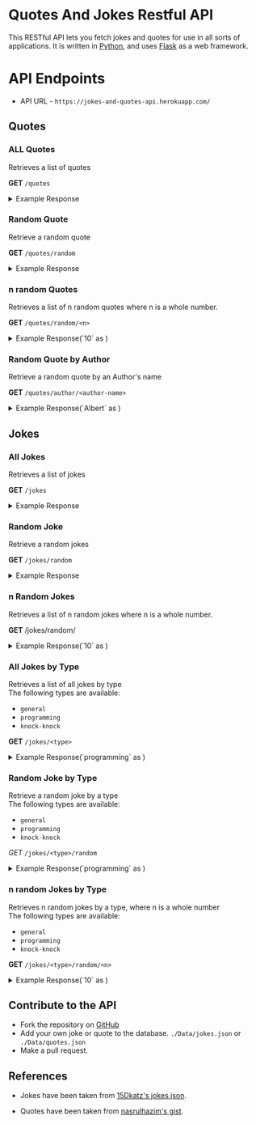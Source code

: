# Quotes And Jokes Restful API

This RESTful API lets you fetch jokes and quotes for use in all sorts of applications.
It is written in [Python](https://www.python.org/), and uses [Flask](https://flask.palletsprojects.com/en/1.1.x/) as a web framework.

# API Endpoints 

- API URL - `https://jokes-and-quotes-api.herokuapp.com/`

## Quotes

### ALL Quotes
Retrieves a list of quotes

**GET** `/quotes`
<details>
<summary>Example Response</summary>

```
[
  {
    "author": "Albert Einstein",
    "quote": "A person who never made a mistake never tried anything new."
  },
  {
    "author": "Ancient Indian Proverb",
    "quote": "Certain things catch your eye, but pursue only those that capture the heart."
  },
  ...
]
```

</details>

### Random Quote
Retrieve a random quote

**GET** `/quotes/random`
<details>
<summary>Example Response</summary>

```
{
  "author": "Dalai Lama",
  "quote": "Happiness is not something readymade.  It comes from your own actions."
}
```

</details>

### n random Quotes
Retrieves a list of n random quotes where n is a whole number.

**GET** `/quotes/random/<n>`
<details>
<summary>Example Response(`10` as <n\>)</summary>

```
[
  {
    "author": "Albert Einstein",
    "quote": "A person who never made a mistake never tried anything new."
  },
  {
    "author": "Benjamin Franklin",
    "quote": "Either write something worth reading or do something worth writing."
  },
  {
    "author": "Les Brown",
    "quote": "Too many of us are not living our dreams because we are living our fears."
  },
  {
    "author": "Aristotle",
    "quote": "There is only one way to avoid criticism: do nothing, say nothing, and be nothing."
  },
  {
    "author": "Chinese Proverb",
    "quote": "The person who says it cannot be done should not interrupt the person who is doing it."
  },
  {
    "author": "Latin Proverb",
    "quote": "If the wind will not serve, take to the oars."
  },
  {
    "author": "Booker T. Washington",
    "quote": "If you want to lift yourself up, lift up someone else."
  },
  {
    "author": "Wayne Gretzky",
    "quote": "You miss 100% of the shots you don’t take."
  },
  {
    "author": "Roger Staubach",
    "quote": "There are no traffic jams along the extra mile."
  },
  {
    "author": "Latin Proverb",
    "quote": "If the wind will not serve, take to the oars."
  }
]
```

</details>

### Random Quote by Author
Retrieve a random quote by an Author's name

**GET** `/quotes/author/<author-name>`
<details>
<summary>Example Response(`Albert` as <author\>)</summary>

```
[
  {
    "author": "Albert Einstein",
    "quote": "A person who never made a mistake never tried anything new."
  },
  {
    "author": "Albert Einstein",
    "quote": "Strive not to be a success, but rather to be of value."
  }
]
```

</details>

## Jokes

### All Jokes
Retrieves a list of jokes

**GET** `/jokes`
<details>
<summary>Example Response</summary>

```
[
  {
    "punchline": "Dam.",
    "setup": "What did the fish say when it hit the wall?",
    "type": "general"
  },
  {
    "punchline": "You put a little boogie on it.",
    "setup": "How do you make a tissue dance?",
    "type": "general"
  },
  ...
]
```

</details>

### Random Joke
Retrieve a random jokes

**GET** `/jokes/random`
<details>
<summary>Example Response</summary>

```
[
  {
    "punchline": "They start coffin.",
    "setup": "How can you tell a vampire has a cold?",
    "type": "general"
  }
]
```

</details>

### n Random Jokes
Retrieves a list of n random jokes where n is a whole number.

**GET** /jokes/random/<n>
<details>
<summary>Example Response(`10` as <n\>)</summary>

```
[
  {
    "punchline": "A stick.",
    "setup": "What's brown and sticky?",
    "type": "general"
  },
  {
    "punchline": "They mostly wrap.",
    "setup": "Have you ever heard of a music group called Cellophane?",
    "type": "general"
  },
  {
    "punchline": "A little shaken.",
    "setup": "How was the snow globe feeling after the storm?",
    "type": "general"
  },
  {
    "punchline": "A fowl smell!",
    "setup": "What do you get when you cross a chicken with a skunk?",
    "type": "general"
  },
  {
    "punchline": "A handful of them.",
    "setup": "How many bones are in the human hand?",
    "type": "general"
  },
  {
    "punchline": "Because they cantaloupe!",
    "setup": "Why did the melons plan a big wedding?",
    "type": "general"
  },
  {
    "punchline": "When they run out of patients.",
    "setup": "When do doctors get angry?",
    "type": "general"
  },
  {
    "punchline": "   Billy Jeans!",
    "setup": "What did Michael Jackson name his denim store?",
    "type": "general"
  },
  {
    "punchline": "Guilty",
    "setup": "Do I enjoy making courthouse puns?",
    "type": "general"
  },
  {
    "punchline": "Because they're so good at it.",
    "setup": "Why do you never see elephants hiding in trees?",
    "type": "general"
  }
]
```

</details>

### All Jokes by Type
Retrieves a list of all jokes by type<br>
  The following types are available:

  - `general`
  - `programming`
  - `knock-knock`

**GET** `/jokes/<type>`
<details>
<summary>Example Response(`programming` as <type\n>)</summary>

```
[
  {
    "punchline": "Even if you're wrong, you're only off by a bit.",
    "setup": "What's the best thing about a Boolean?",
    "type": "programming"
  },
  {
    "punchline": "Inheritance",
    "setup": "What's the object-oriented way to become wealthy?",
    "type": "programming"
  },
  {
    "punchline": "The Foo Bar.",
    "setup": "Where do programmers like to hangout?",
    "type": "programming"
  },
  {
    "punchline": "Because he didn't get arrays.",
    "setup": "Why did the programmer quit his job?",
    "type": "programming"
  },
  {
    "punchline": "Because Oct 31 == Dec 25",
    "setup": "Why do programmers always mix up Halloween and Christmas?",
    "type": "programming"
  },
  {
    "punchline": "'Can I join you?'",
    "setup": "A SQL query walks into a bar, walks up to two tables and asks...",
    "type": "programming"
  },
  {
    "punchline": "None that's a hardware problem",
    "setup": "How many programmers does it take to change a lightbulb?",
    "type": "programming"
  },
  {
    "punchline": "the rest of them will write Perl",
    "setup": "If you put a million monkeys at a million keyboards, one of them will eventually write a Java program",
    "type": "programming"
  },
  {
    "punchline": "(hip hip array)",
    "setup": "['hip', 'hip']",
    "type": "programming"
  },
  {
    "punchline": "You must first understand what recursion is",
    "setup": "To understand what recursion is...",
    "type": "programming"
  },
  {
    "punchline": "Those who understand binary and those who don't",
    "setup": "There are 10 types of people in this world...",
    "type": "programming"
  },
  {
    "punchline": "Can't catch me - Avicii",
    "setup": "Which song would an exception sing?",
    "type": "programming"
  },
  {
    "punchline": "Because they don't C#",
    "setup": "Why do Java programmers wear glasses?",
    "type": "programming"
  },
  {
    "punchline": "Try it out on Internet Explorer",
    "setup": "How do you check if a webpage is HTML5?",
    "type": "programming"
  },
  {
    "punchline": "If you have to explain it then it is not that good.",
    "setup": "A user interface is like a joke.",
    "type": "programming"
  },
  {
    "punchline": "...but you might not get it.",
    "setup": "I was gonna tell you a joke about UDP...",
    "type": "programming"
  },
  {
    "punchline": "Do you know the problem with UDP jokes?",
    "setup": "The punchline often arrives before the set-up.",
    "type": "programming"
  },
  {
    "punchline": "Because they use a strongly typed language.",
    "setup": "Why do C# and Java developers keep breaking their keyboards?",
    "type": "programming"
  },
  {
    "punchline": "A race condition. Who is there?",
    "setup": "Knock-knock.",
    "type": "programming"
  },
  {
    "punchline": "I get to keep telling them until you get them.",
    "setup": "What's the best part about TCP jokes?",
    "type": "programming"
  },
  {
    "punchline": "A full one, in case he gets thirsty, and an empty one, in case he doesn’t.",
    "setup": "A programmer puts two glasses on his bedside table before going to sleep.",
    "type": "programming"
  },
  {
    "punchline": "Those who understand binary, those who don't, and those who weren't expecting a base 3 joke.",
    "setup": "There are 10 kinds of people in this world.",
    "type": "programming"
  },
  {
    "punchline": "It hurts when IP.",
    "setup": "What did the router say to the doctor?",
    "type": "programming"
  },
  {
    "punchline": "He goes nowhere.",
    "setup": "An IPv6 packet is walking out of the house.",
    "type": "programming"
  },
  {
    "punchline": "Bartender says, \"here, but I’ll need that back in an hour!\"",
    "setup": "A DHCP packet walks into a bar and asks for a beer.",
    "type": "programming"
  },
  {
    "punchline": "They couldn't find a table.",
    "setup": "3 SQL statements walk into a NoSQL bar. Soon, they walk out",
    "type": "programming"
  }
]
```

</details>

### Random Joke by Type
Retrieve a random joke by a type<br>
The following types are available:
- `general`
- `programming`
- `knock-knock`

*GET* `/jokes/<type>/random`
<details>
<summary>Example Response(`programming` as <type\n>)</summary>

```
{
  "punchline": "Those who understand binary and those who don't",
  "setup": "There are 10 types of people in this world...",
  "type": "programming"
}
```

</details>

### n random Jokes by Type
Retrieves n random jokes by a type, where n is a whole number<br>
The following types are available:
- `general`
- `programming`
- `knock-knock`

**GET** `/jokes/<type>/random/<n>`
<details>
<summary>Example Response(`10` as <n\>)</summary>

```
[
  {
    "punchline": "(hip hip array)",
    "setup": "['hip', 'hip']",
    "type": "programming"
  },
  {
    "punchline": "The Foo Bar.",
    "setup": "Where do programmers like to hangout?",
    "type": "programming"
  },
  {
    "punchline": "You must first understand what recursion is",
    "setup": "To understand what recursion is...",
    "type": "programming"
  },
  {
    "punchline": "Because they don't C#",
    "setup": "Why do Java programmers wear glasses?",
    "type": "programming"
  },
  {
    "punchline": "None that's a hardware problem",
    "setup": "How many programmers does it take to change a lightbulb?",
    "type": "programming"
  },
  {
    "punchline": "Inheritance",
    "setup": "What's the object-oriented way to become wealthy?",
    "type": "programming"
  },
  {
    "punchline": "The Foo Bar.",
    "setup": "Where do programmers like to hangout?",
    "type": "programming"
  },
  {
    "punchline": "Bartender says, \"here, but I’ll need that back in an hour!\"",
    "setup": "A DHCP packet walks into a bar and asks for a beer.",
    "type": "programming"
  },
  {
    "punchline": "Bartender says, \"here, but I’ll need that back in an hour!\"",
    "setup": "A DHCP packet walks into a bar and asks for a beer.",
    "type": "programming"
  },
  {
    "punchline": "Even if you're wrong, you're only off by a bit.",
    "setup": "What's the best thing about a Boolean?",
    "type": "programming"
  }
]
```

</details>

## Contribute to the API

- Fork the repository on [GitHub](https://github.com/Drish-xD/rest-api)
- Add your own joke or quote to the database. `./Data/jokes.json` or `./Data/quotes.json`
- Make a pull request.

## References

- Jokes have been taken from [15Dkatz's jokes.json](https://github.com/15Dkatz/official_joke_api/blob/master/jokes/index.json).

- Quotes have been taken from [nasrulhazim's gist](https://gist.github.com/nasrulhazim/54b659e43b1035215cd0ba1d4577ee80).

